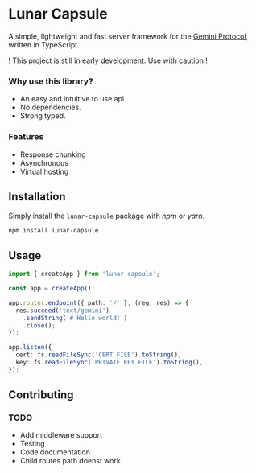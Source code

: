 # Lunar Capsule

A simple, lightweight and fast server framework for the [Gemini Protocol](https://gemini.circumlunar.space/), written in TypeScript.

! This project is still in early development. Use with caution !

### Why use this library?

 - An easy and intuitive to use api.
 - No dependencies.
 - Strong typed.
 
### Features
 
 - Response chunking
 - Asynchronous
 - Virtual hosting

## Installation

Simply install the `lunar-capsule` package with  *npm* or *yarn*.

```
npm install lunar-capsule
```

## Usage

```typescript
import { createApp } from 'lunar-capsule';

const app = createApp();

app.router.endpoint({ path: '/' }, (req, res) => {
  res.succeed('text/gemini')
    .sendString('# Hello world!')
    .close();
});

app.listen({
  cert: fs.readFileSync('CERT FILE').toString(),
  key: fs.readFileSync('PRIVATE KEY FILE').toString(),
});

```

## Contributing

### TODO
 - Add middleware support
 - Testing
 - Code documentation
 - Child routes path doenst work
